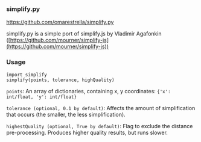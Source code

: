 ### simplify.py

https://github.com/omarestrella/simplify.py

simplify.py is a simple port of simplify.js by Vladimir Agafonkin ([https://github.com/mourner/simplify-js](https://github.com/mourner/simplify-js))

### Usage

```
import simplify
simplify(points, tolerance, highQuality)
```


`points`: An array of dictionaries, containing x, y coordinates: `{'x': int/float, 'y': int/float}`

`tolerance (optional, 0.1 by default)`: Affects the amount of simplification that occurs (the smaller, the less simplification).

`highestQuality (optional, True by default)`: Flag to exclude the distance pre-processing. Produces higher quality results, but runs slower.